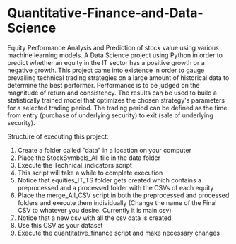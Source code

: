 # Quantitative-Finance-and-Data-Science
Equity Performance Analysis and Prediction of stock value using various machine learning models.
A Data Science project using Python in order to predict whether an equity in the IT sector has a positive growth or a negative growth.
This project came into existence in order to gauge prevailing technical trading strategies on a large amount of historical data to determine the best performer. Performance is to be judged on the magnitude of return and consistency. The results can be used to build a statistically trained model that optimizes the chosen strategy's parameters for a selected trading period. The trading period can be defined as the time from entry (purchase of underlying security) to exit (sale of underlying security).

Structure of executing this project:

1. Create a folder called "data" in a location on your computer
2. Place the StockSymbols_All file in the data folder
3. Execute the Technical_indicators script
4. This script will take a while to complete execution
5. Notice that equities_IT_TS folder gets created which contains a preprocessed and a processed folder with the CSVs of each equity
6. Place the merge_All_CSV script in both the preprocessed and processed folders and execute them individually (Change the name of the Final CSV to whatever you desire. Currently it is main.csv)
7. Notice that a new csv with all the csv data is created
8. Use this CSV as your dataset
9. Execute the quantitative_finance script and make necessary changes
